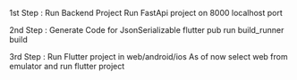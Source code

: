 
1st Step : Run Backend Project
	Run FastApi project on 8000 localhost port

2nd Step : Generate Code for JsonSerializable
	flutter pub run build_runner build

3rd Step : Run Flutter project in web/android/ios 
	As of now select web from emulator and run flutter project 